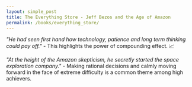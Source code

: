 ```yaml
---
layout: simple_post
title: The Everything Store - Jeff Bezos and the Age of Amazon
permalink: /books/everything_store/
---
```


_"He had seen first hand how technology, patience and long term thinking could pay off."_ - This highlights the power of compounding effect. :chart_with_upwards_trend:

_"At the height of the Amazon skepticism, he secretly started the space exploration company."_ - Making rational decisions and calmly moving forward in the face of extreme difficulty is a common theme among high achievers.